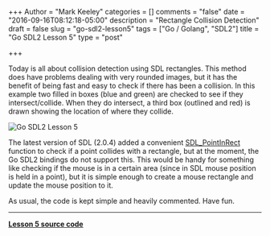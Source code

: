 +++
Author = "Mark Keeley"
categories = []
comments = "false"
date = "2016-09-16T08:12:18-05:00"
description = "Rectangle Collision Detection"
draft = false
slug = "go-sdl2-lesson5"
tags = ["Go / Golang", "SDL2"]
title = "Go SDL2 Lesson 5"
type = "post"

+++

Today is all about collision detection using SDL rectangles. This method does have problems dealing with very rounded images, but it has the benefit of being fast and easy to check if there has been a collision. In this example two filled in boxes (blue and green) are checked to see if they intersect/collide. When they do intersect, a third box (outlined and red) is drawn showing the location of where they collide.

![Go SDL2 Lesson 5](/media/lesson5gosdl2.png)

<!--more-->

The latest version of SDL (2.0.4) added a convenient [SDL_PointInRect](https://wiki.libsdl.org/SDL_PointInRect) function to check if a point collides with a rectangle, but at the moment, the Go SDL2 bindings do not support this. This would be handy for something like checking if the mouse is in a certain area (since in SDL mouse position is held in a point), but it is simple enough to create a mouse rectangle and update the mouse position to it.

As usual, the code is kept simple and heavily commented. Have fun.

* * * 

[**Lesson 5 source code**](https://github.com/MarkKeeley/Go-SDL2-Lessons/blob/master/Lesson05/lesson05.go)

